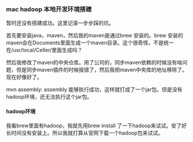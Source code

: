 ### mac hadoop 本地开发环境搭建

暂时还没有搭建成功。这里记录一步步踩的坑。

首先要安装java，maven，然后我的maven是通过brew 安装的。brew 安装的maven会在Documents里面生成一个maven目录。这个很奇怪，不是统一在/usr/local/Celler/里面生成吗？

然后我修改了maven的中央仓库。用了公司的，同步maven依赖的时候没有啥问题，但是同步maven插件的时候报错了，然后我把maven中央库的地址移除了。现在好像好了。

mvn assembly: assembly 能够执行成功，这样就打成了一个jar包。但是没有hadoop环境，还无法执行这个jar包。

#### hadoop环境

我看brew里面有hadoop，我就先用brew install 了一下hadoop来试试。安了好长时间没有安装上。所以我就打算从官网下载一个hadoop包来试试。





